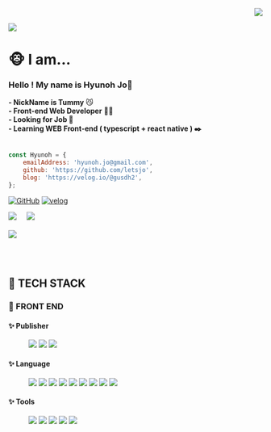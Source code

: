 <p align="right">
<a href="https://hits.seeyoufarm.com"><img src="https://hits.seeyoufarm.com/api/count/incr/badge.svg?url=https%3A%2F%2Fgithub.com%2Fletsjo%2Fhit-counter&count_bg=%2379C83D&title_bg=%23555555&icon=github.svg&icon_color=%23E7E7E7&title=hits&edge_flat=false"/></a>
</p>
<p align="left">
<img src="https://capsule-render.vercel.app/api?type=waving&color=79C83D&fontColor=E7E7E7&height=200&section=header&text=Tummy%20Github!&fontSize=90" />
</p>

<h1 align="left">🐵 I am...</h1>
<h3><b>Hello ! My name is Hyunoh Jo</b>👋</h3>
<b>- NickName is Tummy</b> 😼<br>
<b>- Front-end Web Developer</b> 👨‍💻<br>
<b>- Looking for Job 👀</b><br>
<b>- Learning WEB Front-end ( typescript + react native ) ✒️</b><br><br>


```js
const Hyunoh = {
	emailAddress: 'hyunoh.jo@gmail.com',
	github: 'https://github.com/letsjo',
	blog: 'https://velog.io/@gusdh2',
};
```

<a href = "https://github.com/letsjo/" target="_blank"><img alt="GitHub" src ="https://img.shields.io/badge/GitHub-181717.svg?&style=for-the-badge&logo=GitHub&logoColor=white"/></a>
<a href = "https://velog.io/@gusdh2/" target="_blank"><img alt="velog" src ="https://img.shields.io/badge/velog-181717.svg?&style=for-the-badge&logo=velog&logoColor=white"/></a>
<p>
<img src="http://mazassumnida.wtf/api/generate_badge?boj=gusdh2">&nbsp;&nbsp;&nbsp;&nbsp;
<img src="https://github-readme-stats.vercel.app/api/top-langs/?username=letsjo&layout=compact&theme=dark"><br><br>
<img src="https://github-readme-stats.vercel.app/api?username=letsjo&show_icons=true&theme=dark"><br><br>
</p>
<br>

<p align="center">

<h2 align="left">📝 TECH STACK</h2>

**<h3> 🎨 FRONT END </h3>**

**<h4>✨ Publisher</h4>**
<p style="margin-left: 40px">
  <img src="https://img.shields.io/badge/HTML-E34F26?style=flat&logo=HTML5&logoColor=white">
  <img src="https://img.shields.io/badge/CSS-1572B6?style=flat&logo=CSS3&logoColor=white">
  <img src="https://img.shields.io/badge/Bootstrap-7952B3?style=flat&logo=Bootstrap&logoColor=white">
</p>

**<h4>✨ Language</h4>**
<p style="margin-left: 40px">
  <img src="https://img.shields.io/badge/JavaScript-F7DF1E?style=flat-square&logo=JavaScript&logoColor=white">
  <img src="https://img.shields.io/badge/TypeScript-3178C6?style=flat&logo=TypeScript&logoColor=white">
  <img src="https://img.shields.io/badge/jQuery-0769AD?style=flat&logo=jQuery&logoColor=white">
  <img src="https://img.shields.io/badge/React-61DAFB?style=flat&logo=React&logoColor=white">
  <img src="https://img.shields.io/badge/Redux-764ABC?style=flat&logo=Redux&logoColor=white">
  <img src="https://img.shields.io/badge/Styled Components-DB7093?style=flat&logo=Styled-components&logoColor=white">
  <img src="https://img.shields.io/badge/Prettier-F7B93E?style=flat&logo=Prettier&logoColor=white">
  <img src="https://img.shields.io/badge/ESLint-4B32C3?style=flat&logo=ESLint&logoColor=white">
  <img src="https://img.shields.io/badge/Node.js-339933?style=flat&logo=Node.js&logoColor=white" />
</p>

**<h4> ✨ Tools </h4>**
<p style="margin-left: 40px;">
  <img src="https://img.shields.io/badge/Git-F05032?style=flat&logo=Git&logoColor=white">
  <img src="https://img.shields.io/badge/Github-181717?style=flat&logo=Github&logoColor=white">
  <img src="https://img.shields.io/badge/Figma-F24E1E?style=flat&logo=Figma&logoColor=white">
  <img src="https://img.shields.io/badge/Notion-000000?style=flat&logo=Notion&logoColor=white">
  <img src="https://img.shields.io/badge/Slack-4A154B?style=flat&logo=Slack&logoColor=white">
</p>
<br>
